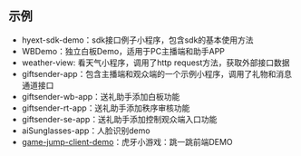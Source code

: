 ## 示例

* hyext-sdk-demo：sdk接口例子小程序，包含sdk的基本使用方法
* WBDemo：独立白板Demo，适用于PC主播端和助手APP
* weather-view: 看天气小程序，调用了http request方法，获取外部接口数据
* giftsender-app：包含主播端和观众端的一个示例小程序，调用了礼物和消息通道接口
* giftsender-wb-app：送礼助手添加白板功能
* giftsender-rt-app：送礼助手添加秩序审核功能
* giftsender-se-app：送礼助手添加控制观众端入口功能
* aiSunglasses-app：人脸识别demo
* [game-jump-client-demo](./game-jump-client-demo)：虎牙小游戏：跳一跳前端DEMO